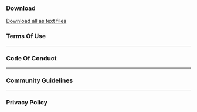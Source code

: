 ### Download
[Download all as text files](https://google.com/404)

### Terms Of Use

---

### Code Of Conduct

---

### Community Guidelines

---

### Privacy Policy
